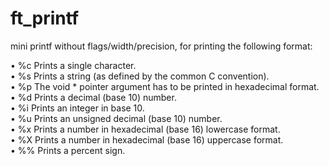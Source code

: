 # ft_printf
mini printf without flags/width/precision, for printing the following format:

• %c    Prints a single character.<br>
• %s    Prints a string (as defined by the common C convention).<br>
• %p    The void * pointer argument has to be printed in hexadecimal format.<br>
• %d    Prints a decimal (base 10) number.<br>
• %i    Prints an integer in base 10.<br>
• %u    Prints an unsigned decimal (base 10) number.<br>
• %x    Prints a number in hexadecimal (base 16) lowercase format.<br>
• %X    Prints a number in hexadecimal (base 16) uppercase format.<br>
• %%    Prints a percent sign.<br>
